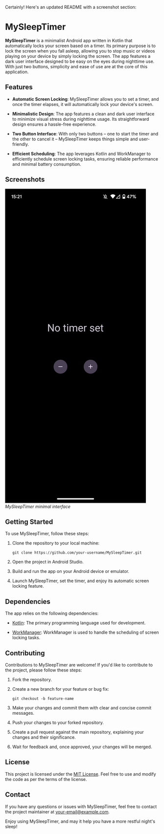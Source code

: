 Certainly! Here's an updated README with a screenshot section:

# MySleepTimer

**MySleepTimer** is a minimalist Android app written in Kotlin that automatically locks your screen based on a timer. Its primary purpose is to lock the screen when you fall asleep, allowing you to stop music or videos playing on your device by simply locking the screen. The app features a dark user interface designed to be easy on the eyes during nighttime use. With just two buttons, simplicity and ease of use are at the core of this application.

## Features

- **Automatic Screen Locking**: MySleepTimer allows you to set a timer, and once the timer elapses, it will automatically lock your device's screen.

- **Minimalistic Design**: The app features a clean and dark user interface to minimize visual stress during nighttime usage. Its straightforward design ensures a hassle-free experience.

- **Two Button Interface**: With only two buttons – one to start the timer and the other to cancel it – MySleepTimer keeps things simple and user-friendly.

- **Efficient Scheduling**: The app leverages Kotlin and WorkManager to efficiently schedule screen locking tasks, ensuring reliable performance and minimal battery consumption.

## Screenshots

![Screenshot 1](/screenshots/mainActivity.png)
*MySleepTimer minimal interface*

## Getting Started

To use MySleepTimer, follow these steps:

1. Clone the repository to your local machine:

   ```
   git clone https://github.com/your-username/MySleepTimer.git
   ```

2. Open the project in Android Studio.

3. Build and run the app on your Android device or emulator.

4. Launch MySleepTimer, set the timer, and enjoy its automatic screen locking feature.

## Dependencies

The app relies on the following dependencies:

- [Kotlin](https://kotlinlang.org/): The primary programming language used for development.

- [WorkManager](https://developer.android.com/jetpack/androidx/releases/work): WorkManager is used to handle the scheduling of screen locking tasks.

## Contributing

Contributions to MySleepTimer are welcome! If you'd like to contribute to the project, please follow these steps:

1. Fork the repository.

2. Create a new branch for your feature or bug fix: 

   ```
   git checkout -b feature-name
   ```

3. Make your changes and commit them with clear and concise commit messages.

4. Push your changes to your forked repository.

5. Create a pull request against the main repository, explaining your changes and their significance.

6. Wait for feedback and, once approved, your changes will be merged.

## License

This project is licensed under the [MIT License](LICENSE). Feel free to use and modify the code as per the terms of the license.

## Contact

If you have any questions or issues with MySleepTimer, feel free to contact the project maintainer at [your-email@example.com](mailto:your-email@example.com).

Enjoy using MySleepTimer, and may it help you have a more restful night's sleep!


